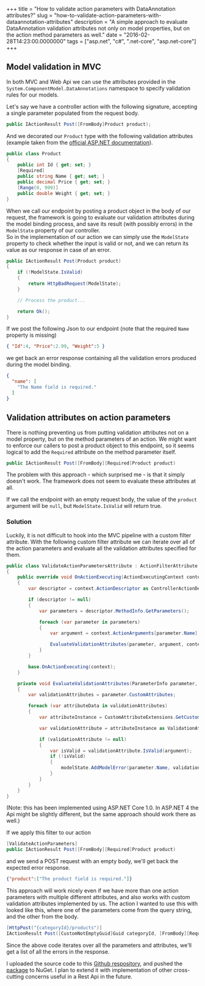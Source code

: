 +++
title = "How to validate action parameters with DataAnnotation attributes?"
slug = "how-to-validate-action-parameters-with-dataannotation-attributes"
description = "A simple approach to evaluate DataAnnotation validation attributes not only on model properties, but on the action method parameters as well."
date = "2016-02-28T14:23:00.0000000"
tags = ["asp.net", "c#", ".net-core", "asp.net-core"]
+++

## Model validation in MVC

In both MVC and Web Api we can use the attributes provided in the `System.ComponentModel.DataAnnotations` namespace to specify validation rules for our models.

Let's say we have a controller action with the following signature, accepting a single parameter populated from the request body.

```csharp
public IActionResult Post([FromBody]Product product);
```

And we decorated our `Product` type with the following validation attributes (example taken from the [official ASP.NET documentation](http://www.asp.net/web-api/overview/formats-and-model-binding/model-validation-in-aspnet-web-api)).

```csharp
public class Product
{
    public int Id { get; set; }
    [Required]
    public string Name { get; set; }
    public decimal Price { get; set; }
    [Range(0, 999)]
    public double Weight { get; set; }
}
```

When we call our endpoint by posting a product object in the body of our request, the framework is going to evaluate our validation attributes during the model binding process, and save its result (with possibly errors) in the `ModelState` property of our controller.  
So in the implementation of our action we can simply use the `ModelState` property to check whether the input is valid or not, and we can return its value as our response in case of an error.

```csharp
public IActionResult Post(Product product)
{
    if (!ModelState.IsValid)
    {
        return HttpBadRequest(ModelState);
    }

    // Process the product...

    return Ok();
}
```

If we post the following Json to our endpoint (note that the required `Name` property is missing)

```json
{ "Id":4, "Price":2.99, "Weight":5 }
```

we get back an error response containing all the validation errors produced during the model binding.

```json
{
  "name": [
    "The Name field is required."
  ]
}
```

## Validation attributes on action parameters

There is nothing preventing us from putting validation attributes not on a model property, but on the method parameters of an action. We might want to enforce our callers to post a product object to this endpoint, so it seems logical to add the `Required` attribute on the method parameter itself.

```csharp
public IActionResult Post([FromBody][Required]Product product)
```

The problem with this approach - which surprised me - is that it simply doesn't work. The framework does not seem to evaluate these attributes at all.

If we call the endpoint with an empty request body, the value of the `product` argument will be `null`, but `ModelState.IsValid` will return true.

### Solution

Luckily, it is not difficult to hook into the MVC pipeline with a custom filter attribute. With the following custom filter attribute we can iterate over all of the action parameters and evaluate all the validation attributes specified for them.

```csharp
public class ValidateActionParametersAttribute : ActionFilterAttribute
{
    public override void OnActionExecuting(ActionExecutingContext context)
    {
        var descriptor = context.ActionDescriptor as ControllerActionDescriptor;

        if (descriptor != null)
        {
            var parameters = descriptor.MethodInfo.GetParameters();

            foreach (var parameter in parameters)
            {
                var argument = context.ActionArguments[parameter.Name];

                EvaluateValidationAttributes(parameter, argument, context.ModelState);
            }
        }

        base.OnActionExecuting(context);
    }

    private void EvaluateValidationAttributes(ParameterInfo parameter, object argument, ModelStateDictionary modelState)
    {
        var validationAttributes = parameter.CustomAttributes;

        foreach (var attributeData in validationAttributes)
        {
            var attributeInstance = CustomAttributeExtensions.GetCustomAttribute(parameter, attributeData.AttributeType);

            var validationAttribute = attributeInstance as ValidationAttribute;

            if (validationAttribute != null)
            {
                var isValid = validationAttribute.IsValid(argument);
                if (!isValid)
                {
                    modelState.AddModelError(parameter.Name, validationAttribute.FormatErrorMessage(parameter.Name));
                }
            }
        }
    }
}
```

(Note: this has been implemented using ASP.NET Core 1.0. In ASP.NET 4 the Api might be slightly different, but the same approach should work there as well.)

If we apply this filter to our action

```csharp
[ValidateActionParameters]
public IActionResult Post([FromBody][Required]Product product)
```

and we send a POST request with an empty body, we'll get back the expected error response.

```json
{"product":["The product field is required."]}
```

This approach will work nicely even if we have more than one action parameters with multiple different attributes, and also works with custom validation attributes implemented by us. The action I wanted to use this with looked like this, where one of the parameters come from the query string, and the other from the body.

```csharp
[HttpPost("{categoryId}/products")]
IActionResult Post([CustomNotEmptyGuid]Guid categoryId, [FromBody][Required]Product product)
```

Since the above code iterates over all the parameters and attributes, we'll get a list of all the errors in the response.

I uploaded the source code to this [Github respository](https://github.com/markvincze/rest-api-helpers/tree/master), and pushed the [package](https://www.nuget.org/packages/RestApiHelpers/) to NuGet. I plan to extend it with implementation of other cross-cutting concerns useful in a Rest Api in the future.
